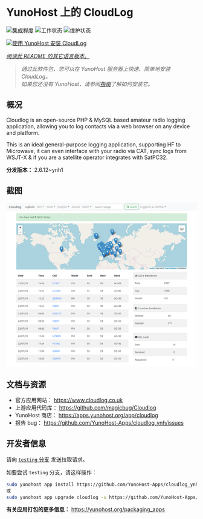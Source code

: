 <!--
注意：此 README 由 <https://github.com/YunoHost/apps/tree/master/tools/readme_generator> 自动生成
请勿手动编辑。
-->

# YunoHost 上的 CloudLog

[![集成程度](https://dash.yunohost.org/integration/cloudlog.svg)](https://dash.yunohost.org/appci/app/cloudlog) ![工作状态](https://ci-apps.yunohost.org/ci/badges/cloudlog.status.svg) ![维护状态](https://ci-apps.yunohost.org/ci/badges/cloudlog.maintain.svg)

[![使用 YunoHost 安装 CloudLog](https://install-app.yunohost.org/install-with-yunohost.svg)](https://install-app.yunohost.org/?app=cloudlog)

*[阅读此 README 的其它语言版本。](./ALL_README.md)*

> *通过此软件包，您可以在 YunoHost 服务器上快速、简单地安装 CloudLog。*  
> *如果您还没有 YunoHost，请参阅[指南](https://yunohost.org/install)了解如何安装它。*

## 概况

Cloudlog is an open-source PHP & MySQL based amateur radio logging application, allowing you to log contacts via a web browser on any device and platform.

This is an ideal general-purpose logging application, supporting HF to Microwave, it can even interface with your radio via CAT, sync logs from WSJT-X & if you are a satellite operator integrates with SatPC32.

**分发版本：** 2.6.12~ynh1

## 截图

![CloudLog 的截图](./doc/screenshots/screenshot.png)

## 文档与资源

- 官方应用网站： <https://www.cloudlog.co.uk>
- 上游应用代码库： <https://github.com/magicbug/Cloudlog>
- YunoHost 商店： <https://apps.yunohost.org/app/cloudlog>
- 报告 bug： <https://github.com/YunoHost-Apps/cloudlog_ynh/issues>

## 开发者信息

请向 [`testing` 分支](https://github.com/YunoHost-Apps/cloudlog_ynh/tree/testing) 发送拉取请求。

如要尝试 `testing` 分支，请这样操作：

```bash
sudo yunohost app install https://github.com/YunoHost-Apps/cloudlog_ynh/tree/testing --debug
或
sudo yunohost app upgrade cloudlog -u https://github.com/YunoHost-Apps/cloudlog_ynh/tree/testing --debug
```

**有关应用打包的更多信息：** <https://yunohost.org/packaging_apps>
